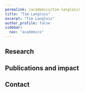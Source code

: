 ```yaml
---
permalink: /academics/tim-langlois/
title: "Tim Langlois"
excerpt: "Tim Langlois"
author_profile: false
sidebar:
  nav: "academics"
---
```


## Research


## Publications and impact


## Contact
